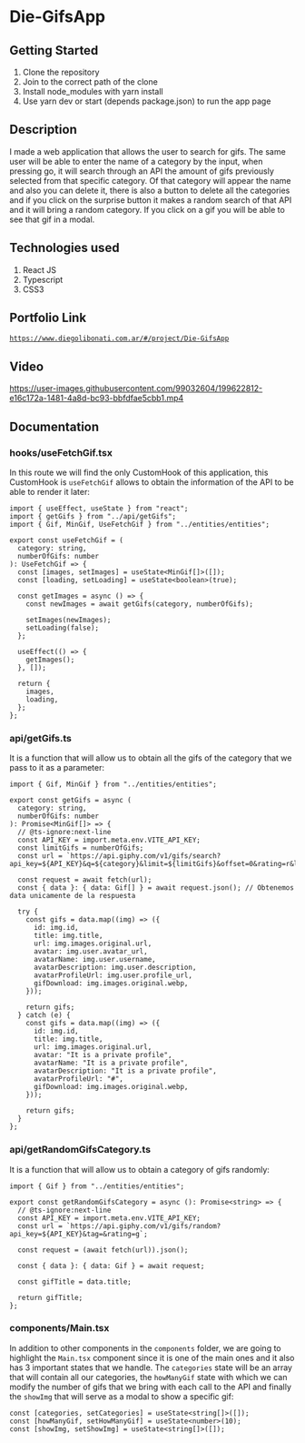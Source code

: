 # Die-GifsApp

## Getting Started

1. Clone the repository
2. Join to the correct path of the clone
3. Install node_modules with yarn install
4. Use yarn dev or start (depends package.json) to run the app page

## Description

I made a web application that allows the user to search for gifs. The same user will be able to enter the name of a category by the input, when pressing go, it will search through an API the amount of gifs previously selected from that specific category. Of that category will appear the name and also you can delete it, there is also a button to delete all the categories and if you click on the surprise button it makes a random search of that API and it will bring a random category. If you click on a gif you will be able to see that gif in a modal.

## Technologies used

1. React JS
2. Typescript
3. CSS3

## Portfolio Link

[`https://www.diegolibonati.com.ar/#/project/Die-GifsApp`](https://www.diegolibonati.com.ar/#/project/Die-GifsApp)

## Video

https://user-images.githubusercontent.com/99032604/199622812-e16c172a-1481-4a8d-bc93-bbfdfae5cbb1.mp4

## Documentation

### hooks/useFetchGif.tsx

In this route we will find the only CustomHook of this application, this CustomHook is `useFetchGif` allows to obtain the information of the API to be able to render it later:

```
import { useEffect, useState } from "react";
import { getGifs } from "../api/getGifs";
import { Gif, MinGif, UseFetchGif } from "../entities/entities";

export const useFetchGif = (
  category: string,
  numberOfGifs: number
): UseFetchGif => {
  const [images, setImages] = useState<MinGif[]>([]);
  const [loading, setLoading] = useState<boolean>(true);

  const getImages = async () => {
    const newImages = await getGifs(category, numberOfGifs);

    setImages(newImages);
    setLoading(false);
  };

  useEffect(() => {
    getImages();
  }, []);

  return {
    images,
    loading,
  };
};
```

### api/getGifs.ts

It is a function that will allow us to obtain all the gifs of the category that we pass to it as a parameter:

```
import { Gif, MinGif } from "../entities/entities";

export const getGifs = async (
  category: string,
  numberOfGifs: number
): Promise<MinGif[]> => {
  // @ts-ignore:next-line
  const API_KEY = import.meta.env.VITE_API_KEY;
  const limitGifs = numberOfGifs;
  const url = `https://api.giphy.com/v1/gifs/search?api_key=${API_KEY}&q=${category}&limit=${limitGifs}&offset=0&rating=r&lang=en`;

  const request = await fetch(url);
  const { data }: { data: Gif[] } = await request.json(); // Obtenemos data unicamente de la respuesta

  try {
    const gifs = data.map((img) => ({
      id: img.id,
      title: img.title,
      url: img.images.original.url,
      avatar: img.user.avatar_url,
      avatarName: img.user.username,
      avatarDescription: img.user.description,
      avatarProfileUrl: img.user.profile_url,
      gifDownload: img.images.original.webp,
    }));

    return gifs;
  } catch (e) {
    const gifs = data.map((img) => ({
      id: img.id,
      title: img.title,
      url: img.images.original.url,
      avatar: "It is a private profile",
      avatarName: "It is a private profile",
      avatarDescription: "It is a private profile",
      avatarProfileUrl: "#",
      gifDownload: img.images.original.webp,
    }));

    return gifs;
  }
};
```

### api/getRandomGifsCategory.ts

It is a function that will allow us to obtain a category of gifs randomly:

```
import { Gif } from "../entities/entities";

export const getRandomGifsCategory = async (): Promise<string> => {
  // @ts-ignore:next-line
  const API_KEY = import.meta.env.VITE_API_KEY;
  const url = `https://api.giphy.com/v1/gifs/random?api_key=${API_KEY}&tag=&rating=g`;

  const request = (await fetch(url)).json();

  const { data }: { data: Gif } = await request;

  const gifTitle = data.title;

  return gifTitle;
};
```


### components/Main.tsx

In addition to other components in the `components` folder, we are going to highlight the `Main.tsx` component since it is one of the main ones and it also has 3 important states that we handle. The `categories` state will be an array that will contain all our categories, the `howManyGif` state with which we can modify the number of gifs that we bring with each call to the API and finally the `showImg` that will serve as a modal to show a specific gif:

```
const [categories, setCategories] = useState<string[]>([]);
const [howManyGif, setHowManyGif] = useState<number>(10);
const [showImg, setShowImg] = useState<string[]>([]);
```
